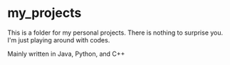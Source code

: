 my_projects
===========

This is a folder for my personal projects.
There is nothing to surprise you.
I'm just playing around with codes.

Mainly written in Java, Python, and C++
